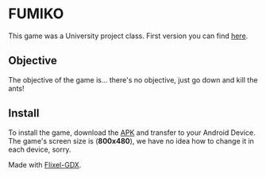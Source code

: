 # FUMIKO

This game was a University project class. First version you can find [here](http://github.com/whothey/SlideMe).


## Objective

The objective of the game is... there's no objective, just go down and kill the ants!

## Install

To install the game, download the [APK](https://github.com/Tsukini/Fumiko/blob/master/out/production/Fumiko-android/Fumiko-android.apk?raw=true) and transfer to your Android Device. 
The game's screen size is (**800x480**), we have no idea how to change it in each device, sorry.



Made with [Flixel-GDX](http://flixel-gdx.com/).
